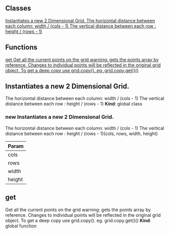 ## Classes

<dl>
<dt><a href="#Instantiates a new 2 Dimensional Grid.
The horizontal distance between each column_ width / (cols - 1)
The vertical distance between each row _ height / (rows - 1)">Instantiates a new 2 Dimensional Grid.
The horizontal distance between each column: width / (cols - 1)
The vertical distance between each row : height / (rows - 1)</a></dt>
<dd></dd>
</dl>

## Functions

<dl>
<dt><a href="#get
Get all the current points on the grid
warning_ gets the points array by reference. Changes to individual points will be reflected in the original grid object.
To get a deep copy use grid.copy_new. eg. grid.copy.get_new">get
Get all the current points on the grid
warning: gets the points array by reference. Changes to individual points will be reflected in the original grid object.
To get a deep copy use grid.copy(). eg. grid.copy.get()()</a></dt>
<dd></dd>
</dl>

<a name="Instantiates a new 2 Dimensional Grid.
The horizontal distance between each column_ width / (cols - 1)
The vertical distance between each row _ height / (rows - 1)"></a>

## Instantiates a new 2 Dimensional Grid.
The horizontal distance between each column: width / (cols - 1)
The vertical distance between each row : height / (rows - 1)
**Kind**: global class  
<a name="new_Instantiates a new 2 Dimensional Grid.
The horizontal distance between each column_ width / (cols - 1)
The vertical distance between each row _ height / (rows - 1)_new"></a>

### new Instantiates a new 2 Dimensional Grid.
The horizontal distance between each column: width / (cols - 1)
The vertical distance between each row : height / (rows - 1)(cols, rows, width, height)

| Param |
| --- |
| cols | 
| rows | 
| width | 
| height | 

<a name="get
Get all the current points on the grid
warning_ gets the points array by reference. Changes to individual points will be reflected in the original grid object.
To get a deep copy use grid.copy_new. eg. grid.copy.get_new"></a>

## get
Get all the current points on the grid
warning: gets the points array by reference. Changes to individual points will be reflected in the original grid object.
To get a deep copy use grid.copy(). eg. grid.copy.get()()
**Kind**: global function  
